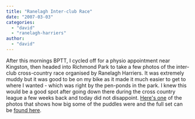 ```yaml
---
title: "Ranelagh Inter-club Race"
date: "2007-03-03"
categories: 
  - "david"
  - "ranelagh-harriers"
author:
  - "david"
---
```


After this mornings BPTT, I cycled off for a physio appointment near Kingston, then headed into Richmond Park to take a few photos of the inter-club cross-country race organised by Ranelagh Harriers. It was extremely muddy but it was good to be on my bike as it made it much easier to get to where I wanted - which was right by the pen-ponds in the park. I knew this would be a good spot after going down there during the cross country league a few weeks back and today did not disappoint. [Here's one](http://davidrowe.co.uk/photos/72157594567404929/408910740) of the photos that shows how big some of the puddles were and the full set can be [found here](http://davidrowe.co.uk/photos/72157594567404929/).
